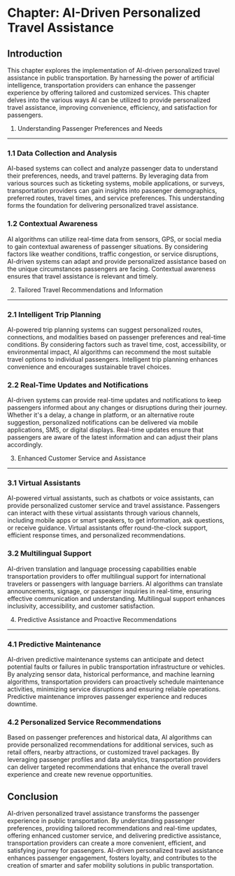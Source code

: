 Chapter: AI-Driven Personalized Travel Assistance
=================================================

Introduction
------------

This chapter explores the implementation of AI-driven personalized travel assistance in public transportation. By harnessing the power of artificial intelligence, transportation providers can enhance the passenger experience by offering tailored and customized services. This chapter delves into the various ways AI can be utilized to provide personalized travel assistance, improving convenience, efficiency, and satisfaction for passengers.

1. Understanding Passenger Preferences and Needs
------------------------------------------------

### 1.1 Data Collection and Analysis

AI-based systems can collect and analyze passenger data to understand their preferences, needs, and travel patterns. By leveraging data from various sources such as ticketing systems, mobile applications, or surveys, transportation providers can gain insights into passenger demographics, preferred routes, travel times, and service preferences. This understanding forms the foundation for delivering personalized travel assistance.

### 1.2 Contextual Awareness

AI algorithms can utilize real-time data from sensors, GPS, or social media to gain contextual awareness of passenger situations. By considering factors like weather conditions, traffic congestion, or service disruptions, AI-driven systems can adapt and provide personalized assistance based on the unique circumstances passengers are facing. Contextual awareness ensures that travel assistance is relevant and timely.

2. Tailored Travel Recommendations and Information
--------------------------------------------------

### 2.1 Intelligent Trip Planning

AI-powered trip planning systems can suggest personalized routes, connections, and modalities based on passenger preferences and real-time conditions. By considering factors such as travel time, cost, accessibility, or environmental impact, AI algorithms can recommend the most suitable travel options to individual passengers. Intelligent trip planning enhances convenience and encourages sustainable travel choices.

### 2.2 Real-Time Updates and Notifications

AI-driven systems can provide real-time updates and notifications to keep passengers informed about any changes or disruptions during their journey. Whether it's a delay, a change in platform, or an alternative route suggestion, personalized notifications can be delivered via mobile applications, SMS, or digital displays. Real-time updates ensure that passengers are aware of the latest information and can adjust their plans accordingly.

3. Enhanced Customer Service and Assistance
-------------------------------------------

### 3.1 Virtual Assistants

AI-powered virtual assistants, such as chatbots or voice assistants, can provide personalized customer service and travel assistance. Passengers can interact with these virtual assistants through various channels, including mobile apps or smart speakers, to get information, ask questions, or receive guidance. Virtual assistants offer round-the-clock support, efficient response times, and personalized recommendations.

### 3.2 Multilingual Support

AI-driven translation and language processing capabilities enable transportation providers to offer multilingual support for international travelers or passengers with language barriers. AI algorithms can translate announcements, signage, or passenger inquiries in real-time, ensuring effective communication and understanding. Multilingual support enhances inclusivity, accessibility, and customer satisfaction.

4. Predictive Assistance and Proactive Recommendations
------------------------------------------------------

### 4.1 Predictive Maintenance

AI-driven predictive maintenance systems can anticipate and detect potential faults or failures in public transportation infrastructure or vehicles. By analyzing sensor data, historical performance, and machine learning algorithms, transportation providers can proactively schedule maintenance activities, minimizing service disruptions and ensuring reliable operations. Predictive maintenance improves passenger experience and reduces downtime.

### 4.2 Personalized Service Recommendations

Based on passenger preferences and historical data, AI algorithms can provide personalized recommendations for additional services, such as retail offers, nearby attractions, or customized travel packages. By leveraging passenger profiles and data analytics, transportation providers can deliver targeted recommendations that enhance the overall travel experience and create new revenue opportunities.

Conclusion
----------

AI-driven personalized travel assistance transforms the passenger experience in public transportation. By understanding passenger preferences, providing tailored recommendations and real-time updates, offering enhanced customer service, and delivering predictive assistance, transportation providers can create a more convenient, efficient, and satisfying journey for passengers. AI-driven personalized travel assistance enhances passenger engagement, fosters loyalty, and contributes to the creation of smarter and safer mobility solutions in public transportation.
